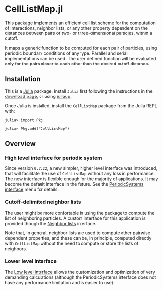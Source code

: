 # CellListMap.jl

This package implements an efficient cell list scheme for the computation of interactions, neighbor lists, or any other property dependent on the distances between pairs of two- or three-dimensional particles, within a cutoff. 

It maps a generic function to be computed for each pair of particles, using periodic boundary conditions of any type. Parallel and serial implementations can be used. The user defined function will be evaluated only for the pairs closer to each other than the desired cutoff distance.

## Installation

This is a [Julia](http://julialang.org) package. Install `Julia` first following the instructions in the [download page](https://julialang.org/downloads/), or using [juliaup](https://github.com/JuliaLang/juliaup).

Once Julia is installed, install the `CellListMap` package from the Julia REPL with:

```julia-repl
julia> import Pkg

julia> Pkg.add("CellListMap")
```

## Overview

### High level interface for periodic system

Since version `0.7.22`, a new simpler, higher level interface was introduced, that will facilitate the use of `CellListMap` without any loss in performance. The new interface is flexible enough for the majority of applications. It may become the default interface in the future. See the [PeriodicSystems interface](@ref) menu for details. 

### Cutoff-delimited neighbor lists

The user might be more confortable in using the package to compute the list of neighboring particles. A custom interface for this application is provided though the [Neighbor lists](@ref) interface. 

Note that, in general, neighbor lists are used to compute other pairwise dependent properties, and these can be, in principle, computed directly with `CellListMap` without the need to compute or store the lists of neighbors. 

### Lower level interface

The [Low level interface](@ref) allows the customization and optimization of very demanding calculations (although the PeriodicSystems interface does not have any performance limitation and is easier to use).

